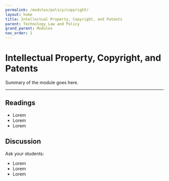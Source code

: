 ```yaml
---
permalink: /modules/policy/copyright/
layout: home
title: Intellectual Property, Copyright, and Patents
parent: Technology Law and Policy
grand_parent: Modules
nav_order: 1
---
```


# Intellectual Property, Copyright, and Patents
Summary of the module goes here.

* * *
## Readings
* Lorem
* Lorem
* Lorem

## Discussion
Ask your students:
* Lorem
* Lorem
* Lorem